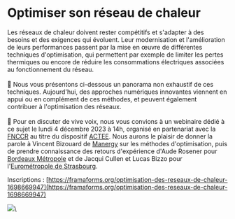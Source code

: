 # Optimiser son réseau de chaleur

Les réseaux de chaleur doivent rester compétitifs et s'adapter à des besoins et des exigences qui évoluent. Leur modernisation et l'amélioration de leurs performances passent par la mise en œuvre de différentes techniques d'optimisation, qui permettent par exemple de limiter les pertes thermiques ou encore de réduire les consommations électriques associées au fonctionnement du réseau.\
\
🔎 Nous vous présentons ci-dessous un panorama non exhaustif de ces techniques. Aujourd'hui, des approches numériques innovantes viennent en appui ou en complément de ces méthodes, et peuvent également contribuer à l'optimisation des réseaux.\
\
📢 Pour en discuter de vive voix, nous vous convions à un webinaire dédié à ce sujet le lundi 4 décembre 2023 à 14h, organisé en partenariat avec la [FNCCR](https://www.fnccr.asso.fr/) au titre du dispositif [ACTEE](https://programme-cee-actee.fr/). Nous aurons le plaisir de donner la parole à Vincent Bizouard de [Manergy](https://www.manergy.fr/) sur les méthodes d'optimisation, puis de prendre connaissance des retours d'expérience d'Aude Rosener pour [Bordeaux Métropole](https://www.bordeaux-metropole.fr/) et de Jacqui Cullen et Lucas Bizzo pour l'[Eurométropole de Strasbourg](https://www.strasbourg.eu/).

Inscriptions : [https://framaforms.org/optimisation-des-reseaux-de-chaleur-1698669947](https://framaforms.org/optimisation-des-reseaux-de-chaleur-1698669947)

![](</contents/FCU\_Infographie6 (2).jpg>)\
